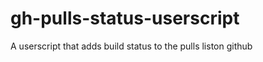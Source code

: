 gh-pulls-status-userscript
==========================

A userscript that adds build status to the pulls liston github
